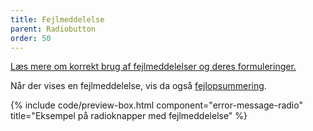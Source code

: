 ```yaml
---
title: Fejlmeddelelse
parent: Radiobutton
order: 50
---
```


<a href="/komponenter/fejlangivelse/fejlmeddelelser/">Læs mere om korrekt brug af fejlmeddelelser og deres formuleringer.</a>

Når der vises en fejlmeddelelse, vis da også <a href="/komponenter/fejlangivelse/fejlopsummering/">fejlopsummering</a>.

{% include code/preview-box.html component="error-message-radio" title="Eksempel på radioknapper med fejlmeddelelse" %}

